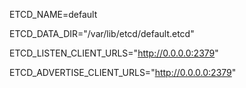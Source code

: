 ETCD_NAME=default

ETCD_DATA_DIR="/var/lib/etcd/default.etcd"

ETCD_LISTEN_CLIENT_URLS="http://0.0.0.0:2379"

ETCD_ADVERTISE_CLIENT_URLS="http://0.0.0.0:2379"